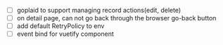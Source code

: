 - [ ] goplaid to support managing record actions(edit, delete)
- [ ] on detail page, can not go back through the browser go-back button
- [ ] add default RetryPolicy to env
- [ ] event bind for vuetify component
